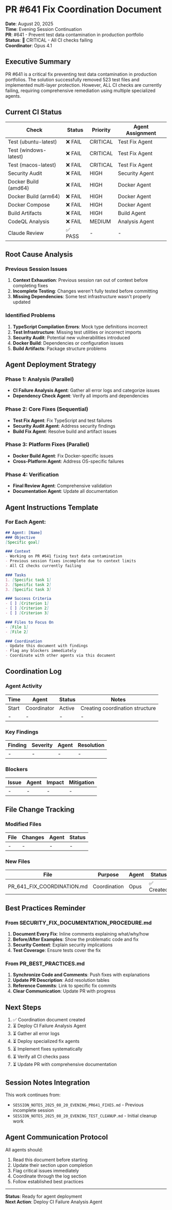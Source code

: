 # PR #641 Fix Coordination Document

**Date**: August 20, 2025  
**Time**: Evening Session Continuation  
**PR**: #641 - Prevent test data contamination in production portfolio  
**Status**: 🔴 CRITICAL - All CI checks failing  
**Coordinator**: Opus 4.1  

## Executive Summary

PR #641 is a critical fix preventing test data contamination in production portfolios. The solution successfully removed 523 test files and implemented multi-layer protection. However, ALL CI checks are currently failing, requiring comprehensive remediation using multiple specialized agents.

## Current CI Status

| Check | Status | Priority | Agent Assignment |
|-------|--------|----------|-----------------|
| Test (ubuntu-latest) | ❌ FAIL | CRITICAL | Test Fix Agent |
| Test (windows-latest) | ❌ FAIL | CRITICAL | Test Fix Agent |
| Test (macos-latest) | ❌ FAIL | CRITICAL | Test Fix Agent |
| Security Audit | ❌ FAIL | HIGH | Security Agent |
| Docker Build (amd64) | ❌ FAIL | HIGH | Docker Agent |
| Docker Build (arm64) | ❌ FAIL | HIGH | Docker Agent |
| Docker Compose | ❌ FAIL | HIGH | Docker Agent |
| Build Artifacts | ❌ FAIL | HIGH | Build Agent |
| CodeQL Analysis | ❌ FAIL | MEDIUM | Analysis Agent |
| Claude Review | ✅ PASS | - | - |

## Root Cause Analysis

### Previous Session Issues
1. **Context Exhaustion**: Previous session ran out of context before completing fixes
2. **Incomplete Testing**: Changes weren't fully tested before committing
3. **Missing Dependencies**: Some test infrastructure wasn't properly updated

### Identified Problems
1. **TypeScript Compilation Errors**: Mock type definitions incorrect
2. **Test Infrastructure**: Missing test utilities or incorrect imports
3. **Security Audit**: Potential new vulnerabilities introduced
4. **Docker Build**: Dependencies or configuration issues
5. **Build Artifacts**: Package structure problems

## Agent Deployment Strategy

### Phase 1: Analysis (Parallel)
- **CI Failure Analysis Agent**: Gather all error logs and categorize issues
- **Dependency Check Agent**: Verify all imports and dependencies

### Phase 2: Core Fixes (Sequential)
- **Test Fix Agent**: Fix TypeScript and test failures
- **Security Audit Agent**: Address security findings
- **Build Fix Agent**: Resolve build and artifact issues

### Phase 3: Platform Fixes (Parallel)
- **Docker Build Agent**: Fix Docker-specific issues
- **Cross-Platform Agent**: Address OS-specific failures

### Phase 4: Verification
- **Final Review Agent**: Comprehensive validation
- **Documentation Agent**: Update all documentation

## Agent Instructions Template

### For Each Agent:
```markdown
## Agent: [Name]
### Objective
[Specific goal]

### Context
- Working on PR #641 fixing test data contamination
- Previous session fixes incomplete due to context limits
- All CI checks currently failing

### Tasks
1. [Specific task 1]
2. [Specific task 2]
3. [Specific task 3]

### Success Criteria
- [ ] [Criterion 1]
- [ ] [Criterion 2]
- [ ] [Criterion 3]

### Files to Focus On
- [File 1]
- [File 2]

### Coordination
- Update this document with findings
- Flag any blockers immediately
- Coordinate with other agents via this document
```

## Coordination Log

### Agent Activity

| Time | Agent | Status | Notes |
|------|-------|--------|-------|
| Start | Coordinator | Active | Creating coordination structure |
| - | - | - | - |

### Key Findings

| Finding | Severity | Agent | Resolution |
|---------|----------|-------|------------|
| - | - | - | - |

### Blockers

| Issue | Agent | Impact | Mitigation |
|-------|-------|--------|------------|
| - | - | - | - |

## File Change Tracking

### Modified Files
| File | Changes | Agent | Status |
|------|---------|-------|--------|
| - | - | - | - |

### New Files
| File | Purpose | Agent | Status |
|------|---------|-------|--------|
| PR_641_FIX_COORDINATION.md | Coordination | Opus | ✅ Created |

## Best Practices Reminder

### From SECURITY_FIX_DOCUMENTATION_PROCEDURE.md
1. **Document Every Fix**: Inline comments explaining what/why/how
2. **Before/After Examples**: Show the problematic code and fix
3. **Security Context**: Explain security implications
4. **Test Coverage**: Ensure tests cover the fix

### From PR_BEST_PRACTICES.md
1. **Synchronize Code and Comments**: Push fixes with explanations
2. **Update PR Description**: Add resolution tables
3. **Reference Commits**: Link to specific fix commits
4. **Clear Communication**: Update PR with progress

## Next Steps

1. ✅ Coordination document created
2. ⏳ Deploy CI Failure Analysis Agent
3. ⏳ Gather all error logs
4. ⏳ Deploy specialized fix agents
5. ⏳ Implement fixes systematically
6. ⏳ Verify all CI checks pass
7. ⏳ Update PR with comprehensive documentation

## Session Notes Integration

This work continues from:
- `SESSION_NOTES_2025_08_20_EVENING_PR641_FIXES.md` - Previous incomplete session
- `SESSION_NOTES_2025_08_20_EVENING_TEST_CLEANUP.md` - Initial cleanup work

## Agent Communication Protocol

All agents should:
1. Read this document before starting
2. Update their section upon completion
3. Flag critical issues immediately
4. Coordinate through the log section
5. Follow established best practices

---

**Status**: Ready for agent deployment  
**Next Action**: Deploy CI Failure Analysis Agent
